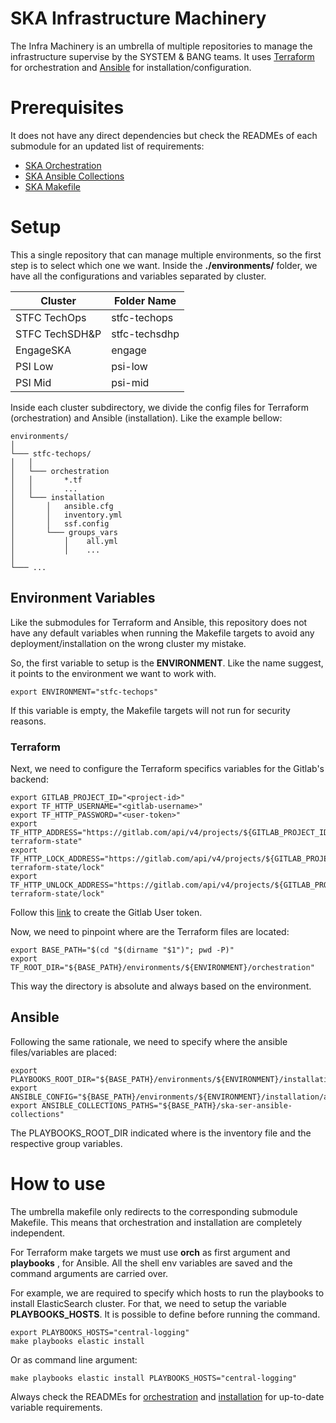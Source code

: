 # SKA Infrastructure Machinery

The Infra Machinery is an umbrella of multiple repositories to manage the infrastructure 
supervise by the SYSTEM & BANG teams. It uses [Terraform](https://www.terraform.io/) 
for orchestration and [Ansible](https://www.ansible.com/) for installation/configuration.

# Prerequisites

It does not have any direct dependencies but check the READMEs of 
each submodule for an updated list of requirements:
* [SKA Orchestration](./ska-ser-orchestration/README.md#prerequisites)
* [SKA Ansible Collections](./ska-ser-ansible-collections/README.md#requirements)
* [SKA Makefile](./.make/README.md)

# Setup

 This a single repository that can manage multiple environments, so the first step is
 to select which one we want. Inside the **./environments/** folder, we have all the 
 configurations and variables separated by cluster.

| Cluster           | Folder Name   |
| ----------------- | -------       |
| STFC TechOps      | stfc-techops  |
| STFC TechSDH&P    | stfc-techsdhp |
| EngageSKA         | engage        |
| PSI Low           | psi-low       |
| PSI Mid           | psi-mid       |

Inside each cluster subdirectory, we divide the config files for Terraform (orchestration)
and Ansible (installation). Like the example bellow:

 ```
environments/
│     
└─── stfc-techops/
│   │   
│   └─── orchestration
│   │       *.tf
│   │       ...
│   └─── installation
│       │   ansible.cfg
│       │   inventory.yml
│       │   ssf.config
│       └─── groups_vars
│           │    all.yml
│           │    ...
│    
└─── ...
```

## Environment Variables

Like the submodules for Terraform and Ansible, this repository does not have any default 
variables when running the Makefile targets to avoid any deployment/installation on the
wrong cluster my mistake.

So, the first variable to setup is the **ENVIRONMENT**. Like the name suggest, it points 
to the environment we want to work with.

```
export ENVIRONMENT="stfc-techops"
```

If this variable is empty, the Makefile targets will not run for security reasons.

### Terraform

Next, we need to configure the Terraform specifics variables for the 
Gitlab's backend:

```
export GITLAB_PROJECT_ID="<project-id>"
export TF_HTTP_USERNAME="<gitlab-username>"
export TF_HTTP_PASSWORD="<user-token>"
export TF_HTTP_ADDRESS="https://gitlab.com/api/v4/projects/${GITLAB_PROJECT_ID}/terraform/state/${ENVIRONMENT}-terraform-state"
export TF_HTTP_LOCK_ADDRESS="https://gitlab.com/api/v4/projects/${GITLAB_PROJECT_ID}/terraform/state/${ENVIRONMENT}-terraform-state/lock"
export TF_HTTP_UNLOCK_ADDRESS="https://gitlab.com/api/v4/projects/${GITLAB_PROJECT_ID}/terraform/state/${ENVIRONMENT}-terraform-state/lock"
```

Follow this [link](https://docs.gitlab.com/ee/user/profile/personal_access_tokens.html#create-a-personal-access-token)
to create the Gitlab User token.

Now, we need to pinpoint where are the Terraform files are located:

```
export BASE_PATH="$(cd "$(dirname "$1")"; pwd -P)"
export TF_ROOT_DIR="${BASE_PATH}/environments/${ENVIRONMENT}/orchestration"
```

This way the directory is absolute and always based on the environment.

## Ansible

Following the same rationale, we need to specify where the ansible files/variables 
are placed:

```
export PLAYBOOKS_ROOT_DIR="${BASE_PATH}/environments/${ENVIRONMENT}/installation"
export ANSIBLE_CONFIG="${BASE_PATH}/environments/${ENVIRONMENT}/installation/ansible.cfg"
export ANSIBLE_COLLECTIONS_PATHS="${BASE_PATH}/ska-ser-ansible-collections"
```

The PLAYBOOKS_ROOT_DIR indicated where is the inventory file and the respective 
group variables.

# How to use

The umbrella makefile only redirects to the corresponding submodule Makefile. This means
that orchestration and installation are completely independent.

For Terraform make targets we must use **orch** as first argument and **playbooks**
, for Ansible. All the shell env variables are saved and the command arguments are 
carried over.

For example, we are required to specify which hosts to run the playbooks to install 
ElasticSearch cluster. For that, we need to setup the variable **PLAYBOOKS_HOSTS**. 
It is possible to define before running the command.

```
export PLAYBOOKS_HOSTS="central-logging"
make playbooks elastic install
```

Or as command line argument:

```
make playbooks elastic install PLAYBOOKS_HOSTS="central-logging"
```

Always check the READMEs for [orchestration](./ska-ser-orchestration/README.md)
and [installation](./ska-ser-ansible-collections/README.md) for up-to-date variable
requirements.
